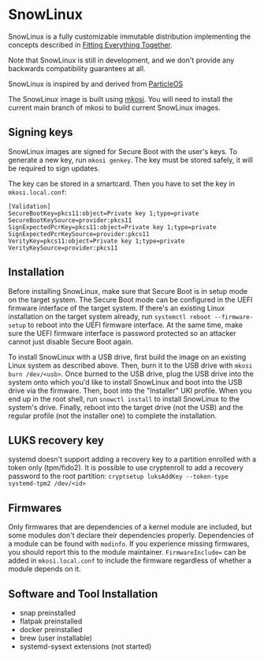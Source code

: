 # SnowLinux

SnowLinux is a fully customizable immutable distribution implementing the
concepts described in
[Fitting Everything Together](https://0pointer.net/blog/fitting-everything-together.html).

Note that SnowLinux is still in development, and we don't provide any backwards
compatibility guarantees at all.

SnowLinux is inspired by and derived from [ParticleOS](https://github.com/systemd/particleos)

The SnowLinux image is built using [mkosi](https://github.com/systemd/mkosi).
You will need to install the current main branch of mkosi to build current
SnowLinux images.

## Signing keys

SnowLinux images are signed for Secure Boot with the user's keys. To generate a new key,
run `mkosi genkey`. The key must be stored safely, it will be required to sign updates.

The key can be stored in a smartcard. Then you have to set the key in `mkosi.local.conf`:

```
[Validation]
SecureBootKey=pkcs11:object=Private key 1;type=private
SecureBootKeySource=provider:pkcs11
SignExpectedPcrKey=pkcs11:object=Private key 1;type=private
SignExpectedPcrKeySource=provider:pkcs11
VerityKey=pkcs11:object=Private key 1;type=private
VerityKeySource=provider:pkcs11
```

## Installation

Before installing SnowLinux, make sure that Secure Boot is in setup mode on the
target system. The Secure Boot mode can be configured in the UEFI firmware
interface of the target system. If there's an existing Linux installation on the
target system already, run `systemctl reboot --firmware-setup` to reboot into
the UEFI firmware interface. At the same time, make sure the UEFI firmware
interface is password protected so an attacker cannot just disable Secure Boot
again.

To install SnowLinux with a USB drive, first build the image on an existing
Linux system as described above. Then, burn it to the USB drive with
`mkosi burn /dev/<usb>`. Once burned to the USB drive, plug the USB drive into
the system onto which you'd like to install SnowLinux and boot into the USB
drive via the firmware. Then, boot into the "Installer" UKI profile. When you
end up in the root shell, run
`snowctl install`
to install SnowLinux to the system's drive. Finally, reboot into the target
drive (not the USB) and the regular profile (not the installer one) to complete
the installation.

## LUKS recovery key

systemd doesn't support adding a recovery key to a partition enrolled with a token
only (tpm/fido2). It is possible to use cryptenroll to add a recovery password
to the root partition: `cryptsetup luksAddKey --token-type systemd-tpm2 /dev/<id>`

## Firmwares

Only firmwares that are dependencies of a kernel module are included, but some
modules don't declare their dependencies properly. Dependencies of a module can be
found with `modinfo`. If you experience missing firmwares, you should report
this to the module maintainer. `FirmwareInclude=` can be added in `mkosi.local.conf`
to include the firmware regardless of whether a module depends on it.

## Software and Tool Installation

- snap preinstalled
- flatpak preinstalled
- docker preinstalled
- brew (user installable)
- systemd-sysext extensions (not started)
